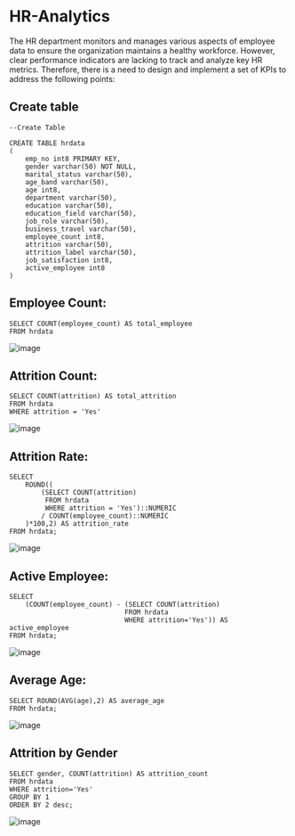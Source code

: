 # HR-Analytics
The HR department monitors and manages various aspects of employee data to ensure the organization maintains a healthy workforce. However, clear performance indicators are lacking to track and analyze key HR metrics. Therefore, there is a need to design and implement a set of KPIs to address the following points:

## Create table

```
--Create Table

CREATE TABLE hrdata
(
	emp_no int8 PRIMARY KEY,
	gender varchar(50) NOT NULL,
	marital_status varchar(50),
	age_band varchar(50),
	age int8,
	department varchar(50),
	education varchar(50),
	education_field varchar(50),
	job_role varchar(50),
	business_travel varchar(50),
	employee_count int8,
	attrition varchar(50),
	attrition_label varchar(50),
	job_satisfaction int8,
	active_employee int8
)
```

## Employee Count:

```
SELECT COUNT(employee_count) AS total_employee
FROM hrdata
```
![image](https://github.com/user-attachments/assets/411abdee-042d-416f-9e74-d4195c7ad402)

## Attrition Count:

```
SELECT COUNT(attrition) AS total_attrition
FROM hrdata
WHERE attrition = 'Yes'
```
![image](https://github.com/user-attachments/assets/c7bb1871-947b-4503-b47c-6272eb58d4ce)

## Attrition Rate:

```
SELECT
    ROUND((
        (SELECT COUNT(attrition)
         FROM hrdata
         WHERE attrition = 'Yes')::NUMERIC
        / COUNT(employee_count)::NUMERIC
    )*100,2) AS attrition_rate
FROM hrdata;
```
![image](https://github.com/user-attachments/assets/d0b44c01-6e31-4c67-be88-f7169d2e1144)
## Active Employee:
```
SELECT
	(COUNT(employee_count) - (SELECT COUNT(attrition)
							 FROM hrdata
							 WHERE attrition='Yes')) AS active_employee
FROM hrdata;
```
![image](https://github.com/user-attachments/assets/6bd2a98d-5c3f-4bd4-a188-593d4ffed14e)

## Average Age:
```
SELECT ROUND(AVG(age),2) AS average_age
FROM hrdata;
```
![image](https://github.com/user-attachments/assets/0ea058cf-495e-47b1-a04a-63ab3c5546c9)

## Attrition by Gender
```
SELECT gender, COUNT(attrition) AS attrition_count
FROM hrdata
WHERE attrition='Yes'
GROUP BY 1
ORDER BY 2 desc;
```
![image](https://github.com/user-attachments/assets/1a7af47f-43be-4359-be63-1c5f09cebe88)

